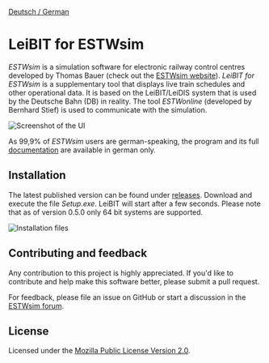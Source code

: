 [Deutsch / German](README.md)

# LeiBIT for ESTWsim

*ESTWsim* is a simulation software for electronic railway control centres developed by Thomas Bauer (check out the [ESTWsim website](https://www.estwsim.de)). *LeiBIT for ESTWsim* is a supplementary tool that displays live train schedules and other operational data. It is based on the LeiBIT/LeiDIS system that is used by the Deutsche Bahn (DB) in reality. The tool *ESTWonline* (developed by Bernhard Stief) is used to communicate with the simulation.

![Screenshot of the UI](https://raw.githubusercontent.com/wiki/jannikbecker/leibit/img/overview_windows.png)

As 99,9% of *ESTWsim* users are german-speaking, the program and its full [documentation](https://github.com/jannikbecker/leibit/wiki) are available in german only.

## Installation
The latest published version can be found under [releases](https://github.com/jannikbecker/leibit/releases/latest). Download and execute the file *Setup.exe*. LeiBIT will start after a few seconds. Please note that as of version 0.5.0 only 64 bit systems are supported.

![Installation files](https://raw.githubusercontent.com/wiki/jannikbecker/leibit/img/github_releases.png)

## Contributing and feedback
Any contribution to this project is highly appreciated. If you'd like to contribute and help make this software better, please submit a pull request.

For feedback, please file an issue on GitHub or start a discussion in the [ESTWsim forum](https://estwsim-forum.de/).

## License
Licensed under the [Mozilla Public License Version 2.0](LICENSE).